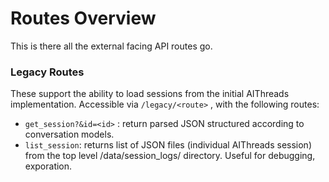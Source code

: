 # Routes Overview
This is there all the external facing API routes go.

### Legacy Routes
These support the ability to load sessions from the initial AIThreads implementation. Accessible via ```/legacy/<route>``` , with the following routes:

- ```get_session?&id=<id>``` : return parsed JSON structured according to conversation models.
- ```list_session```: returns list of JSON files (individual AIThreads session) from the top level /data/session_logs/ directory. Useful for debugging, exporation.